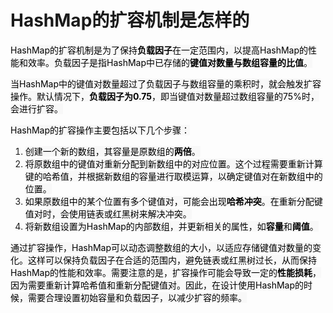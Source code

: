 # HashMap的扩容机制是怎样的

<font style="color:rgb(0, 0, 0);background-color:rgb(248, 248, 248);">HashMap的扩容机制是为了保持</font>**<font style="color:rgb(0, 0, 0);background-color:rgb(248, 248, 248);">负载因子</font>**<font style="color:rgb(0, 0, 0);background-color:rgb(248, 248, 248);">在一定范围内，以提高HashMap的性能和效率。负载因子是指HashMap中已存储的</font>**<font style="color:rgb(0, 0, 0);background-color:rgb(248, 248, 248);">键值对数量与数组容量的比值</font>**<font style="color:rgb(0, 0, 0);background-color:rgb(248, 248, 248);">。</font>

<font style="color:rgb(0, 0, 0);background-color:rgb(248, 248, 248);">当HashMap中的键值对数量超过了负载因子与数组容量的乘积时，就会触发扩容操作。默认情况下，</font>**<font style="color:rgb(0, 0, 0);background-color:rgb(248, 248, 248);">负载因子为0.75</font>**<font style="color:rgb(0, 0, 0);background-color:rgb(248, 248, 248);">，即当键值对数量超过数组容量的75%时，会进行扩容。</font>

<font style="color:rgb(0, 0, 0);background-color:rgb(248, 248, 248);">HashMap的扩容操作主要包括以下几个步骤：</font>

1. <font style="color:rgb(0, 0, 0);background-color:rgb(248, 248, 248);">创建一个新的数组，其容量是原数组的</font>**<font style="color:rgb(0, 0, 0);background-color:rgb(248, 248, 248);">两倍</font>**<font style="color:rgb(0, 0, 0);background-color:rgb(248, 248, 248);">。</font>
2. <font style="color:rgb(0, 0, 0);background-color:rgb(248, 248, 248);">将原数组中的键值对重新分配到新数组中的对应位置。这个过程需要重新计算键的哈希值，并根据新数组的容量进行取模运算，以确定键值对在新数组中的位置。</font>
3. <font style="color:rgb(0, 0, 0);background-color:rgb(248, 248, 248);">如果原数组中的某个位置有多个键值对，可能会出现</font>**<font style="color:rgb(0, 0, 0);background-color:rgb(248, 248, 248);">哈希冲突</font>**<font style="color:rgb(0, 0, 0);background-color:rgb(248, 248, 248);">。在重新分配键值对时，会使用链表或红黑树来解决冲突。</font>
4. <font style="color:rgb(0, 0, 0);background-color:rgb(248, 248, 248);">将新数组设置为HashMap的内部数组，并更新相关的属性，如</font>**<font style="color:rgb(0, 0, 0);background-color:rgb(248, 248, 248);">容量</font>**<font style="color:rgb(0, 0, 0);background-color:rgb(248, 248, 248);">和</font>**<font style="color:rgb(0, 0, 0);background-color:rgb(248, 248, 248);">阈值</font>**<font style="color:rgb(0, 0, 0);background-color:rgb(248, 248, 248);">。</font>

<font style="color:rgb(0, 0, 0);background-color:rgb(248, 248, 248);">通过扩容操作，HashMap可以动态调整数组的大小，以适应存储键值对数量的变化。这样可以保持负载因子在合适的范围内，避免链表或红黑树过长，从而保持HashMap的性能和效率。需要注意的是，扩容操作可能会导致一定的</font>**<font style="color:rgb(0, 0, 0);background-color:rgb(248, 248, 248);">性能损耗</font>**<font style="color:rgb(0, 0, 0);background-color:rgb(248, 248, 248);">，因为需要重新计算哈希值和重新分配键值对。因此，在设计使用HashMap的时候，需要合理设置初始容量和负载因子，以减少扩容的频率。</font>


